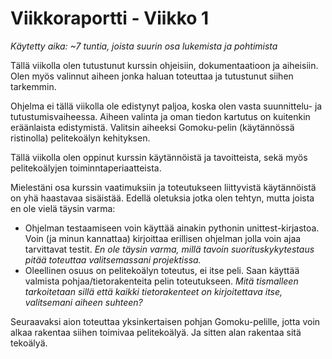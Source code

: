 # Viikkoraportti - Viikko 1

*Käytetty aika: ~7 tuntia, joista suurin osa lukemista ja pohtimista*

Tällä viikolla olen tutustunut kurssin ohjeisiin, dokumentaatioon ja aiheisiin.  Olen myös valinnut aiheen jonka haluan toteuttaa ja tutustunut siihen tarkemmin. 

Ohjelma ei tällä viikolla ole edistynyt paljoa, koska olen vasta suunnittelu- ja tutustumisvaiheessa. Aiheen valinta ja oman tiedon kartutus on kuitenkin eräänlaista edistymistä. Valitsin aiheeksi Gomoku-pelin (käytännössä ristinolla) pelitekoälyn kehityksen.

Tällä viikolla olen oppinut kurssin käytännöistä ja tavoitteista, sekä myös pelitekoälyjen toiminntaperiaatteista.

Mielestäni osa kurssin vaatimuksiin ja toteutukseen liittyvistä käytännöistä on yhä haastavaa sisäistää. Edellä oletuksia jotka olen tehtyn, mutta joista en ole vielä täysin varma:

- Ohjelman testaamiseen voin käyttää ainakin pythonin unittest-kirjastoa. Voin (ja minun kannattaa) kirjoittaa erillisen ohjelman jolla voin ajaa tarvittavat testit. *En ole täysin varma, millä tavoin suorituskykytestaus pitää toteuttaa valitsemassani projektissa.*
- Oleellinen osuus on pelitekoälyn toteutus, ei itse peli. Saan käyttää valmista pohjaa/tietorakenteita pelin toteutukseen. *Mitä tismalleen tarkoitetaan sillä että kaikki tietorakenteet on kirjoitettava itse, valitsemani aiheen suhteen?*

Seuraavaksi aion toteuttaa yksinkertaisen pohjan Gomoku-pelille, jotta voin alkaa rakentaa siihen toimivaa pelitekoälyä. Ja sitten alan rakentaa sitä tekoälyä.